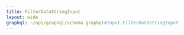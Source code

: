 ```yaml
---
title: FilterDataStringInput
layout: wide
graphql: ~/api/graphql/schema.graphql#Input.FilterDataStringInput
---
```


